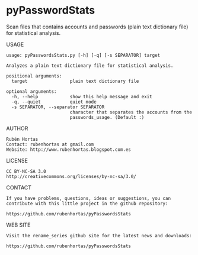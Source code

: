 # pyPasswordStats
Scan files that contains accounts and passwords (plain text dictionary file) for statistical analysis.


USAGE

    usage: pyPasswordsStats.py [-h] [-q] [-s SEPARATOR] target
    
    Analyzes a plain text dictionary file for statistical analysis.
    
    positional arguments:
      target                plain text dictionary file
    
    optional arguments:
      -h, --help            show this help message and exit
      -q, --quiet           quiet mode
      -s SEPARATOR, --separator SEPARATOR
                            character that separates the accounts from the
                            passwords_usage. (Default :)
                            
AUTHOR

    Rubén Hortas
    Contact: rubenhortas at gmail.com
    Website: http://www.rubenhortas.blogspot.com.es

LICENSE

    CC BY-NC-SA 3.0
    http://creativecommons.org/licenses/by-nc-sa/3.0/

CONTACT

    If you have problems, questions, ideas or suggestions, you can
    contribute with this little project in the github repository:

    https://github.com/rubenhortas/pyPasswordsStats

WEB SITE

    Visit the rename_series github site for the latest news and downloads:

    https://github.com/rubenhortas/pyPasswordsStats